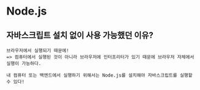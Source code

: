 # Node.js

## 자바스크립트 설치 없이 사용 가능했던 이유?

```
브라우저에서 실행되기 때문에!
=> 컴퓨터에서 실행된 것이 아니라 브라우저에 인터프리터가 있기 때문에 브라우저 자체에서 실행이 가능하다.

내 컴퓨터 또는 백엔드에서 실행하기 위해서는 Node.js를 설치해야 자바스크립트를 실행할 수 있다!
```
